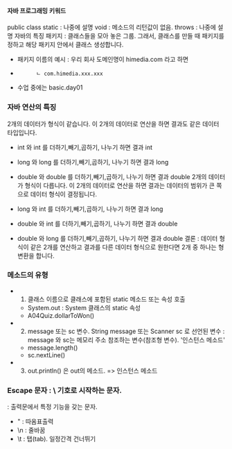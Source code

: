#### 자바 프로그래밍 키워드

public
class
static : 나중에 설명
void : 메소드의 리턴값이 없음.
throws : 나중에 설명
자바의 특징
패키지 : 클래스들을 모아 놓은 그룹. 그래서, 클래스를 만들 때 패키지를 정하고 해당 패키지 안에서 클래스 생성합니다.

+ 패키지 이름의 예시 : 우리 회사 도메인명이 himedia.com 라고 하면
+           ㄴ com.himedia.xxx.xxx
+ 수업 중에는 basic.day01

 ### 자바 연산의 특징
2개의 데이터가 형식이 같습니다. 이 2개의 데이터로 연산을 하면 결과도 같은 데이터 타입입니다.

+ int 와 int 를 더하기,빼기,곱하기, 나누기 하면 결과 int
+ long 와 long 를 더하기,빼기,곱하기, 나누기 하면 결과 long
+ double 와 double 를 더하기,빼기,곱하기, 나누기 하면 결과 double
2개의 데이터가 형식이 다릅니다. 이 2개의 데이터로 연산을 하면 결과는 데이터의 
범위가 큰 쪽으로 데이터 형식이 결정됩니다.

+ long 와 int 를 더하기,빼기,곱하기, 나누기 하면 결과 long
+ double 와 int 를 더하기,빼기,곱하기, 나누기 하면 결과 double
+ double 와 long 를 더하기,빼기,곱하기, 나누기 하면 결과 double
결론 : 데이터 형식이 같은 2개를 연산하고 결과를 다른 데이터 형식으로
 원한다면 2개 중 하나는 형변환을 합니다.

 ### 메소드의 유형

 - 1. 클래스 이름으로 클래스에 포함된 static 메소드 또는 속성 호출
    - System.out    : System 클래스의 static 속성
    - A04Quiz.dollarToWon()

 - 2. message 또는 sc 변수. String message 또는 Scanner sc 로 선언된 변수
    : message 와 sc는 메모리 주소 참조하는 변수(참조형 변수). '인스턴스 메소드'
    - message.length()
    - sc.nextLine()

 - 3. out.println() 은 out의 메소드. => 인스턴스 메소드

 ### Escape 문자 : \ 기호로 시작하는 문자.

  : 출력문에서 특정 기능을 갖는 문자.

  - \" : 따옴표출력
  - \n : 줄바꿈
  - \t : 탭(tab). 일정간격 건너뛰기